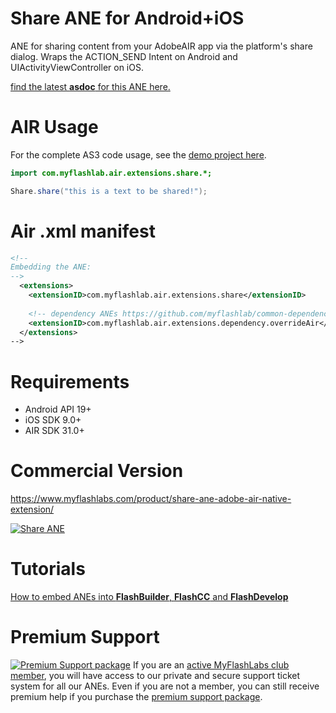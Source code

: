 # Share ANE for Android+iOS
ANE for sharing content from your AdobeAIR app via the platform's share dialog. Wraps the ACTION_SEND Intent on Android and UIActivityViewController on iOS.

[find the latest **asdoc** for this ANE here.](http://myflashlab.github.io/asdoc/com/myflashlab/air/extensions/share/package-detail.html)

# AIR Usage
For the complete AS3 code usage, see the [demo project here](https://github.com/myflashlab/Share-ANE/blob/master/AIR/src/Main.as).

```actionscript
import com.myflashlab.air.extensions.share.*;

Share.share("this is a text to be shared!");
```

# Air .xml manifest
```xml
<!--
Embedding the ANE:
-->
  <extensions>
	<extensionID>com.myflashlab.air.extensions.share</extensionID>
	
	<!-- dependency ANEs https://github.com/myflashlab/common-dependencies-ANE -->
	<extensionID>com.myflashlab.air.extensions.dependency.overrideAir</extensionID>
  </extensions>
-->
```

# Requirements
* Android API 19+
* iOS SDK 9.0+
* AIR SDK 31.0+

# Commercial Version
https://www.myflashlabs.com/product/share-ane-adobe-air-native-extension/

[![Share ANE](https://www.myflashlabs.com/wp-content/uploads/2019/04/product_adobe-air-ane-share.jpg)](https://www.myflashlabs.com/product/share-ane-adobe-air-native-extension/)

# Tutorials
[How to embed ANEs into **FlashBuilder**, **FlashCC** and **FlashDevelop**](https://www.youtube.com/watch?v=Oubsb_3F3ec&list=PL_mmSjScdnxnSDTMYb1iDX4LemhIJrt1O)  

# Premium Support #
[![Premium Support package](https://www.myflashlabs.com/wp-content/uploads/2016/06/professional-support.jpg)](https://www.myflashlabs.com/product/myflashlabs-support/)
If you are an [active MyFlashLabs club member](https://www.myflashlabs.com/product/myflashlabs-club-membership/), you will have access to our private and secure support ticket system for all our ANEs. Even if you are not a member, you can still receive premium help if you purchase the [premium support package](https://www.myflashlabs.com/product/myflashlabs-support/).